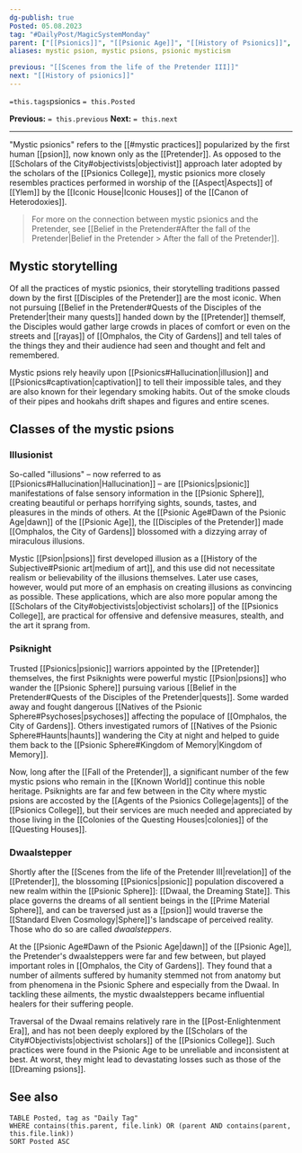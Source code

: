 ```yaml
---
dg-publish: true
Posted: 05.08.2023
tag: "#DailyPost/MagicSystemMonday"
parent: ["[[Psionics]]", "[[Psionic Age]]", "[[History of Psionics]]", "[[Disciples of the Pretender]]", "[[Psion]]", "[[Belief in the Pretender]]"]
aliases: mystic psion, mystic psions, psionic mysticism

previous: "[[Scenes from the life of the Pretender III]]"
next: "[[History of psionics]]"
---
```

`=this.tags`psionics
`= this.Posted`

**Previous:** `= this.previous`
**Next:** `= this.next`

---

"Mystic psionics" refers to the [[#mystic practices]] popularized by the first human [[psion]], now known only as the [[Pretender]]. As opposed to the [[Scholars of the City#objectivists|objectivist]] approach later adopted by the scholars of the [[Psionics College]], mystic psionics more closely resembles practices performed in worship of the [[Aspect|Aspects]] of [[Ylem]] by the [[Iconic House|Iconic Houses]] of the [[Canon of Heterodoxies]].

> For more on the connection between mystic psionics and the Pretender, see [[Belief in the Pretender#After the fall of the Pretender|Belief in the Pretender > After the fall of the Pretender]].

## Mystic storytelling

Of all the practices of mystic psionics, their storytelling traditions passed down by the first [[Disciples of the Pretender]] are the most iconic. When not pursuing [[Belief in the Pretender#Quests of the Disciples of the Pretender|their many quests]] handed down by the [[Pretender]] themself, the Disciples would gather large crowds in places of comfort or even on the streets and [[rayas]] of [[Omphalos, the City of Gardens]] and tell tales of the things they and their audience had seen and thought and felt and remembered.

Mystic psions rely heavily upon [[Psionics#Hallucination|illusion]] and [[Psionics#captivation|captivation]] to tell their impossible tales, and they are also known for their legendary smoking habits. Out of the smoke clouds of their pipes and hookahs drift shapes and figures and entire scenes.

## Classes of the mystic psions

### Illusionist

So-called "illusions" – now referred to as [[Psionics#Hallucination|Hallucination]] – are [[Psionics|psionic]] manifestations of false sensory information in the [[Psionic Sphere]], creating beautiful or perhaps horrifying sights, sounds, tastes, and pleasures in the minds of others. At the [[Psionic Age#Dawn of the Psionic Age|dawn]] of the [[Psionic Age]], the [[Disciples of the Pretender]] made [[Omphalos, the City of Gardens]] blossomed with a dizzying array of miraculous illusions.

Mystic [[Psion|psions]] first developed illusion as a [[History of the Subjective#Psionic art|medium of art]], and this use did not necessitate realism or believability of the illusions themselves. Later use cases, however, would put more of an emphasis on creating illusions as convincing as possible. These applications, which are also more popular among the [[Scholars of the City#objectivists|objectivist scholars]] of the [[Psionics College]], are practical for offensive and defensive measures, stealth, and the art it sprang from.

### Psiknight

Trusted [[Psionics|psionic]] warriors appointed by the [[Pretender]] themselves, the first Psiknights were powerful mystic [[Psion|psions]] who wander the [[Psionic Sphere]] pursuing various [[Belief in the Pretender#Quests of the Disciples of the Pretender|quests]]. Some warded away and fought dangerous [[Natives of the Psionic Sphere#Psychoses|psychoses]] affecting the populace of [[Omphalos, the City of Gardens]]. Others investigated rumors of [[Natives of the Psionic Sphere#Haunts|haunts]] wandering the City at night and helped to guide them back to the [[Psionic Sphere#Kingdom of Memory|Kingdom of Memory]].

Now, long after the [[Fall of the Pretender]], a significant number of the few mystic psions who remain in the [[Known World]] continue this noble heritage. Psiknights are far and few between in the City where mystic psions are accosted by the [[Agents of the Psionics College|agents]] of the [[Psionics College]], but their services are much needed and appreciated by those living in the [[Colonies of the Questing Houses|colonies]] of the [[Questing Houses]].

### Dwaalstepper

Shortly after the [[Scenes from the life of the Pretender III|revelation]] of the [[Pretender]], the blossoming [[Psionics|psionic]] population discovered a new realm within the [[Psionic Sphere]]: [[Dwaal, the Dreaming State]]. This place governs the dreams of all sentient beings in the [[Prime Material Sphere]], and can be traversed just as a [[psion]] would traverse the [[Standard Elven Cosmology|Sphere]]'s landscape of perceived reality. Those who do so are called *dwaalsteppers*.

At the [[Psionic Age#Dawn of the Psionic Age|dawn]] of the [[Psionic Age]], the Pretender's dwaalsteppers were far and few between, but played important roles in [[Omphalos, the City of Gardens]]. They found that a number of ailments suffered by humanity stemmed not from anatomy but from phenomena in the Psionic Sphere and especially from the Dwaal. In tackling these ailments, the mystic dwaalsteppers became influential healers for their suffering people.

Traversal of the Dwaal remains relatively rare in the [[Post-Enlightenment Era]], and has not been deeply explored by the [[Scholars of the City#Objectivists|objectivist scholars]] of the [[Psionics College]]. Such practices were found in the Psionic Age to be unreliable and inconsistent at best. At worst, they might lead to devastating losses such as those of the [[Dreaming psions]].

## See also

```dataview
TABLE Posted, tag as "Daily Tag"
WHERE contains(this.parent, file.link) OR (parent AND contains(parent, this.file.link))
SORT Posted ASC
```